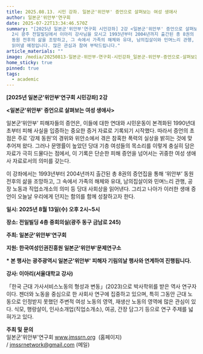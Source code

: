 ```yaml
---
title: 2025.08.13. 시민 강좌. 일본군'위안부' 증언으로 살펴보는 여성 생애사
author: 일본군'위안부'연구회
date: 2025-07-22T13:34:46.570Z
summary: "[2025년 일본군'위안부'연구회 시민강좌] 2강 <일본군'위안부' 증언으로 살펴보는 여성 생애사> - 8월 13일(수) 오후
  2시 광주 전일빌딩에서 이아리 강사님을 모시고 1993년부터 2004년까지 출간된 총 8권의 일본군'위안부' 피해자 증언집을 통해 ‘위안부’
  동원 전후의 삶을 조망하고, 그 속에서 가족의 해체와 유대, 남의집살이와 민며느리 관행, 공장 노동과 직업소개소의 의미 등 당대 사회상을
  읽어낼 예정입니다. 많은 관심과 참여 부탁드립니다."
article_materials: ""
image: /media/20250813-일본군-위안부-연구회-시민강좌_일본군-위안부-증언으로-살펴보는-여성-생애사_포스터-0721최종-.png
home_sticky: true
pinned: true
tags:
  - academic
---
```

**\[2025년 일본군'위안부'연구회 시민강좌] 2강**

**<﻿일본군'위안부' 증언으로 살펴보는 여성 생애사>**

<!--StartFragment-->

일본군‘위안부’ 피해자들의 증언은, 이들에 대한 연대와 시민운동이 본격화된 1990년대 초부터 피해 사실을 입증하는 중요한 증거 자료로 기록되기 시작했다. 따라서 증언의 초점은 주로 ‘강제 동원’의 경위와 위안소에서 겪은 참혹한 폭력의 실상을 밝히는 것에 맞추어져 왔다. 그러나 문맹률이 높았던 당대 기층 여성들의 목소리를 이렇게 충실히 담은 자료가 극히 드물다는 점에서, 이 기록은 단순한 피해 증언을 넘어서는 귀중한 여성 생애사 자료로서의 의미를 갖는다.

이 강좌에서는 1993년부터 2004년까지 출간된 총 8권의 증언집을 통해 ‘위안부’ 동원 전후의 삶을 조망하고, 그 속에서 가족의 해체와 유대, 남의집살이와 민며느리 관행, 공장 노동과 직업소개소의 의미 등 당대 사회상을 읽어낸다. 그리고 나아가 이러한 생애 증언이 오늘날 우리에게 던지는 함의를 함께 성찰하고자 한다.

<!--EndFragment-->

<!--StartFragment-->

**일시: 2025년 8월 13일(수) 오후 2시~5시**

**장소: 전일빌딩 4층 중회의실(광주 동구 금남로 245)**

**주최: 일본군'위안부'연구회**

**지원: 한국여성인권진흥원 일본군'위안부'문제연구소**

**\* 본 행사는 광주광역시 일본군'위안부' 피해자 기림의날 행사와 연계하여 진행됩니다.**

<!--EndFragment-->

**강사: 이아리(서울대학교 강사)**<!--StartFragment-->

「한국 근대 가사서비스노동의 형성과 변동」(2023)으로 박사학위를 받은 역사 연구자이다. 젠더와 노동을 중심으로 한 사회사 연구에 집중하고 있으며, 특히 그동안 근대 노동으로 인정받지 못했던 주변적 여성 노동의 영역, 재생산 노동의 영역에 많은 관심이 있다. 식모, 행랑살이, 인사소개업(직업소개소), 여공, 간장 담그기 등으로 연구 주제를 넓혀가고 있다.





**주최 및 문의** \
일본군'위안부'연구회 www.jmssrn.org  (홈페이지) / jmssrnetwork@gmail.com (메일) 

<!--EndFragment-->